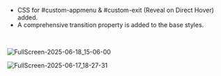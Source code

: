 * CSS for #custom-appmenu & #custom-exit (Reveal on Direct Hover) added.
* A comprehensive transition property is added to the base styles.
<br>

![FullScreen-2025-06-18_15-06-00](https://github.com/user-attachments/assets/57e0d691-217f-4537-9f0e-0e3decd14149)


![FullScreen-2025-06-17_18-27-31](https://github.com/user-attachments/assets/301d0c9f-9a94-4ae6-b0a7-c53bdad6ef3b)
